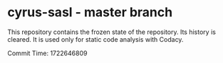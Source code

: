 # cyrus-sasl - master branch

This repository contains the frozen state of the repository.
Its history is cleared. It is used only for static code
analysis with Codacy.

Commit Time: 1722646809
